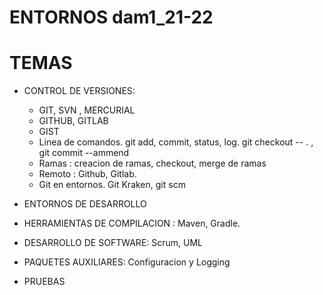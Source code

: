 # ENTORNOS dam1_21-22

# TEMAS

- CONTROL DE VERSIONES:
   - GIT, SVN , MERCURIAL
   - GITHUB, GITLAB
   - GIST
   - Linea de comandos. git add, commit, status, log. git checkout -- . ,  git commit --ammend
   - Ramas : creacion de ramas, checkout, merge de ramas
   - Remoto : Github, Gitlab.
   - Git en entornos. Git Kraken, git scm

- ENTORNOS DE DESARROLLO

- HERRAMIENTAS DE COMPILACION : Maven, Gradle.

- DESARROLLO DE SOFTWARE: Scrum, UML

- PAQUETES AUXILIARES: Configuracion y Logging

- PRUEBAS
 

